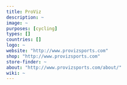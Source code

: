```yaml
---
title: ProViz
description: ~
image: ~
purposes: [cycling]
types: []
countries: []
logo: ~
website: "http://www.provizsports.com"
shop: "http://www.provizsports.com"
store-finder: ~
about: "http://www.provizsports.com/about/"
wiki: ~
---
```

